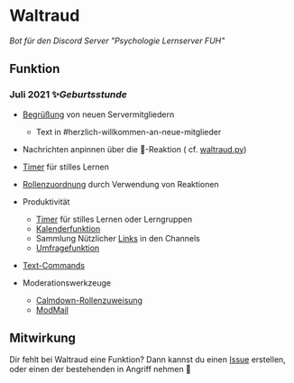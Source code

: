 # Waltraud

*Bot für den Discord Server "Psychologie Lernserver FUH"*

## Funktion

### Juli 2021 ✨*Geburtsstunde*

* [Begrüßung](https://github.com/FU-Hagen-Discord/waltraud/blob/master/cogs/welcome.py) von neuen Servermitgliedern
  * Text in #herzlich-willkommen-an-neue-mitglieder
* Nachrichten anpinnen über die 📌-Reaktion (
  cf. [waltraud.py](https://github.com/FU-Hagen-Discord/waltraud/blob/master/waltraud.py))
* [Timer](https://github.com/FU-Hagen-Discord/waltraud/blob/master/cogs/timer.py) für stilles Lernen
* [Rollenzuordnung](https://github.com/FU-Hagen-Discord/waltraud/blob/master/cogs/roles.py) durch Verwendung von
  Reaktionen
* Produktivität
  * [Timer](https://github.com/FU-Hagen-Discord/waltraud/blob/master/cogs/timer.py) für stilles Lernen oder Lerngruppen
  * [Kalenderfunktion](https://github.com/FU-Hagen-Discord/waltraud/tree/master/cogs/appointments.py)
  * Sammlung Nützlicher [Links](https://github.com/FU-Hagen-Discord/waltraud/tree/master/cogs/links.py) in den Channels
  * [Umfragefunktion](https://github.com/FU-Hagen-Discord/waltraud/tree/master/cogs/polls.py)

* [Text-Commands](https://github.com/FU-Hagen-Discord/waltraud/tree/master/cogs/text_commands.py)

* Moderationswerkzeuge
  * [Calmdown-Rollenzuweisung](https://github.com/FU-Hagen-Discord/waltraud/blob/master/cogs/calmdown.py)
  * [ModMail](https://github.com/FU-Hagen-Discord/waltraud/blob/master/cogs/support.py) 


## Mitwirkung

Dir fehlt bei Waltraud eine Funktion? Dann kannst du einen [Issue](https://github.com/FU-Hagen-Discord/waltraud/issues)
erstellen, oder einen der bestehenden in Angriff nehmen 💪
